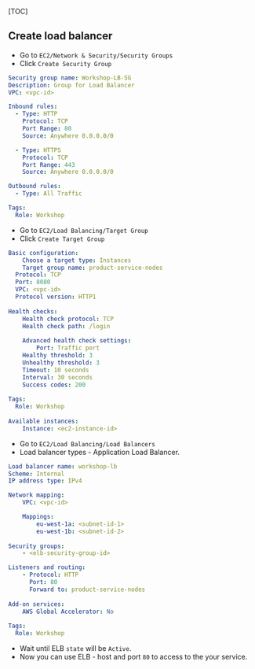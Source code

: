 [TOC]

## Create load balancer

* Go to `EC2/Network & Security/Security Groups`
* Click `Create Security Group`

```yaml
Security group name: Workshop-LB-SG
Description: Group for Load Balancer
VPC: <vpc-id>

Inbound rules:
  - Type: HTTP
    Protocol: TCP
    Port Range: 80
    Source: Anywhere 0.0.0.0/0

  - Type: HTTPS
    Protocol: TCP
    Port Range: 443
    Source: Anywhere 0.0.0.0/0

Outbound rules:
  - Type: All Traffic

Tags: 
  Role: Workshop
```

* Go to `EC2/Load Balancing/Target Group`
* Click `Create Target Group`

```yaml
Basic configuration:
	Choose a target type: Instances
	Target group name: product-service-nodes
  Protocol: TCP
  Port: 8080
  VPC: <vpc-id>
  Protocol version: HTTP1
  
Health checks:
	Health check protocol: TCP
	Health check path: /login
	
	Advanced health check settings:
		Port: Traffic port
    Healthy threshold: 3
    Unhealthy threshold: 3
    Timeout: 10 seconds
    Interval: 30 seconds
    Success codes: 200
	
Tags: 
  Role: Workshop
  
Available instances: 
	Instance: <ec2-instance-id>
```

* Go to `EC2/Load Balancing/Load Balancers`
* Load balancer types - Application Load Balancer.

```yaml
Load balancer name: workshop-lb
Scheme: Internal
IP address type: IPv4

Network mapping:
	VPC: <vpc-id>

	Mappings:
		eu-west-1a: <subnet-id-1>
		eu-west-1b: <subnet-id-2>
		
Security groups:
	- <elb-security-group-id>

Listeners and routing:
	- Protocol: HTTP
	  Port: 80
	  Forward to: product-service-nodes
	  
Add-on services:
	AWS Global Accelerator: No
	
Tags:
  Role: Workshop
```

* Wait until ELB `state` will be `Active`.
* Now you can use ELB - host and port `80` to access to the your service. 

